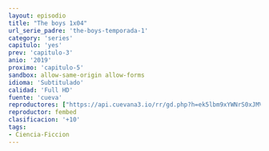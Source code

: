 ```yaml
---
layout: episodio
title: "The boys 1x04"
url_serie_padre: 'the-boys-temporada-1'
category: 'series'
capitulo: 'yes'
prev: 'capitulo-3'
anio: '2019'
proximo: 'capitulo-5'
sandbox: allow-same-origin allow-forms
idioma: 'Subtitulado'
calidad: 'Full HD'
fuente: 'cueva'
reproductores: ["https://api.cuevana3.io/rr/gd.php?h=ek5lbm9xYWNrS0xJMVp5b21KREk0dFBLbjVkaHhkRGdrOG1jbnBpUnhhS1YxM2lkb2RTcXZOaXlkbk9WcUpqQ3RieUNscHFwMDhDM3E2eWFoN0RVdGRpU3FadVkyUT09"]
reproductor: fembed
clasificacion: '+10'
tags:
- Ciencia-Ficcion
---
```












